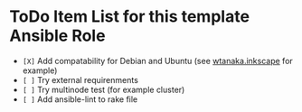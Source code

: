 ToDo Item List for this template Ansible Role
=============================================

* `[X]` Add compatability for Debian and Ubuntu (see [wtanaka.inkscape](https://galaxy.ansible.com/wtanaka/inkscape/ "wtanaka.inkscape") for example)
* `[ ]` Try external requirenments
* `[ ]` Try multinode test (for example cluster)
* `[ ]` Add ansible-lint to rake file
